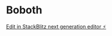 # Boboth

[Edit in StackBlitz next generation editor ⚡️](https://stackblitz.com/~/github.com/LarryKarani/Boboth)